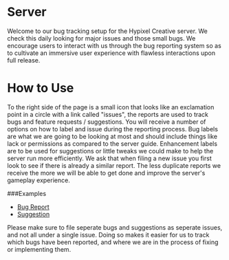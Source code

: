 Server
======

Welcome to our bug tracking setup for the Hypixel Creative server. We check this daily looking for major issues and those small bugs. We encourage users to interact with us through the bug reporting system so as to cultivate an immersive user experience with flawless interactions upon full release.

How to Use
==========

To the right side of the page is a small icon that looks like an exclamation point in a circle with a link called "issues", the reports are used to track bugs and feature requests / suggestions. You will receive a number of options on how to label and issue during the reporting process. Bug labels are what we are going to be looking at most and should include things like lack or permissions as compared to the server guide. Enhancement labels are to be used for suggestions or little tweaks we could make to help the server run more efficiently. We ask that when filing a new issue you first look to see if there is already a similar report. The less duplicate reports we receive the more we will be able to get done and improve the server's gameplay experience.

###Examples
- [Bug Report](https://github.com/HPBT/ServerBugs/issues/1)
- [Suggestion](https://github.com/HPBT/ServerBugs/issues/2)

Please make sure to file seperate bugs and suggestions as seperate issues, and not all under a single issue. Doing so makes it easier for us to track which bugs have been reported, and where we are in the process of fixing or implementing them.
